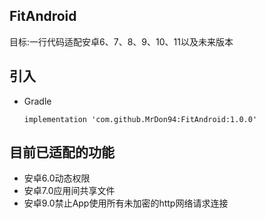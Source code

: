 ## FitAndroid
目标:一行代码适配安卓6、7、8、9、10、11以及未来版本
## 引入
* Gradle 
  
   ```
   implementation 'com.github.MrDon94:FitAndroid:1.0.0'
   ```
## 目前已适配的功能
* 安卓6.0动态权限
* 安卓7.0应用间共享文件
* 安卓9.0禁止App使用所有未加密的http网络请求连接
